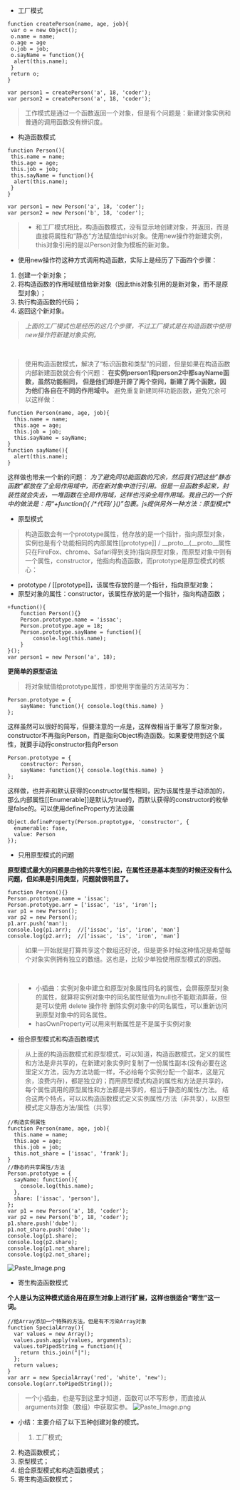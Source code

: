 - 工厂模式

```
function createPerson(name, age, job){
 var o = new Object();
 o.name = name;
 o.age = age
 o.job = job;
 o.sayName = function(){
  alert(this.name);
 }
 return o;
}

var person1 = createPerson('a', 18, 'coder');
var person2 = createPerson('a', 18, 'coder');
```

>工作模式是通过一个函数返回一个对象，但是有个问题是：新建对象实例和普通的调用函数没有辨识度。

- 构造函数模式

```
function Person(){
 this.name = name;
 this.age = age;
 this.job = job;
 this.sayName = function(){
  alert(this.name); 
 }
}

var person1 = new Person('a', 18, 'coder');
var person2 = new Person('b', 18, 'coder');
```
>- 和工厂模式相比，构造函数模式，没有显示地创建对象，并返回，而是直接将属性和“静态“方法赋值给this对象。使用new操作符新建实例，this对象引用的是以Person对象为模板的新对象。
- 使用new操作符这种方式调用构造函数，实际上是经历了下面四个步骤：
 1. 创建一个新对象；
 2. 将构造函数的作用域赋值给新对象（因此this对象引用的是新对象，而不是原型对象）；
 3. 执行构造函数的代码；
 4. 返回这个新对象。

>*上面的工厂模式也是经历的这几个步骤，不过工厂模式是在构造函数中使用new操作符新建对象实例。*

&nbsp;

>使用构造函数模式，解决了“标识函数和类型”的问题，但是如果在构造函数内部新建函数就会有个问题：
**在实例person1和person2中都sayName函数，虽然功能相同，
但是他们却是开辟了两个空间，新建了两个函数，因为他们各自在不同的作用域中。**
避免重复新建同样功能函数，避免冗余可以这样做：
```
function Person(name, age, job){
  this.name = name;
  this.age = age;
  this.job = job;
  this.sayName = sayName;
}
function sayName(){
  alert(this.name);
}
```
这样做也带来一个新的问题：
**为了避免同功能函数的冗余，然后我们把这些”静态函数”都放在了全局作用域中，而在新对象中进行引用。但是一旦函数多起来，封装性就会失去，一堆函数在全局作用域，这样也污染全局作用域。我自己的一个折中的做法是：用“+function(){ /\*代码*/ }()”包裹。js提供另外一种方法：_原型模式_**

 
- 原型模式

>构造函数会有一个prototype属性，他存放的是一个指针，指向原型对象，实例也是有个功能相同的内部属性[[prototype]] / \_\_proto__(\_\_proto__属性只在FireFox、chrome、Safari得到支持)指向原型对象，而原型对象中则有一个属性，constructor，他指向构造函数，而prototype是原型模式的核心：
- prototype / [[prototype]]，该属性存放的是一个指针，指向原型对象；
- 原型对象的属性：constructor，该属性存放的是一个指针，指向构造函数；

```
+function(){
	function Person(){}
	Person.prototype.name = 'issac';
	Person.prototype.age = 18;
	Person.prototype.sayName = function(){
		console.log(this.name);
	}
}();
var person1 = new Person('a', 18);
```
**更简单的原型语法**
>将对象赋值给prototype属性，即使用字面量的方法简写为：
```
Person.prototype = {
    sayName: function(){ console.log(this.name) }
};
```
这样虽然可以很好的简写，但要注意的一点是，这样做相当于重写了原型对象，constructor不再指向Person，而是指向Object构造函数。如果要使用到这个属性，就要手动将constructor指向Person
```
Person.prototype = {
    constructor: Person,
    sayName: function(){ console.log(this.name) }
};
```
这样做，也并非和默认获得的constructor属性相同，因为该属性是手动添加的，那么内部属性[[Enumerable]]是默认为true的，而默认获得的constructor的枚举是false的。可以使用defineProperty方法设置
```
Object.defineProperty(Person.proptotype, 'constructor', {
  enumerable: fase,
  value: Person
});
```

- 只用原型模式的问题

**原型模式最大的问题是由他的共享性引起，在属性还是基本类型的时候还没有什么问题，但如果是引用类型，问题就很明显了。**
```
function Person(){}
Person.prototype.name = 'issac';
Person.prototype.arr = ['issac', 'is', 'iron'];
var p1 = new Person();
var p2 = new Person();
p1.arr.push('man');
console.log(p1.arr);  //['issac', 'is', 'iron', 'man']
console.log(p2.arr);  //['issac', 'is', 'iron', 'man']
```
>如果一开始就是打算共享这个数组还好说，但是更多时候这种情况是希望每个对象实例拥有独立的数组。这也是，比较少单独使用原型模式的原因。

&nbsp;
> - 小插曲：实例对象中建立和原型对象属性同名的属性，会屏蔽原型对象的属性，就算将实例对象中的同名属性赋值为null也不能取消屏蔽，但是可以使用 delete 操作符 删除实例对象中的同名属性，可以重新访问到原型对象中的同名属性。
&nbsp;
> - hasOwnProperty可以用来判断属性是不是属于实例对象

- 组合原型模式和构造函数模式

>从上面的构造函数模式和原型模式，可以知道，构造函数模式，定义的属性和方法是非共享的，在新建对象实例时复制了一份属性副本(没有必要在这里定义方法，因为方法功能一样，不必给每个实例分配一个副本，这是冗余，浪费内存)，都是独立的；而用原型模式构造的属性和方法是共享的，每个属性调用的原型属性和方法都是共享的，相当于静态的属性/方法。
结合这两个特点，可以以构造函数模式定义实例属性/方法（非共享），以原型模式定义静态方法/属性（共享）
```
//构造实例属性
function Person(name, age, job){
  this.name = name;
  this.age = age;
  this.job = job;
  this.not_share = ['issac', 'frank'];
}
//静态的共享属性/方法
Person.prototype = {
  sayName: function(){
    console.log(this.name);
  },
  share: ['issac', 'person'],
};
var p1 = new Person('a', 18, 'coder');
var p2 = new Person('b', 18, 'coder');
p1.share.push('dube');
p1.not_share.push('dube');
console.log(p1.share);
console.log(p2.share);
console.log(p1.not_share);
console.log(p2.not_share);
```
![Paste_Image.png](http://upload-images.jianshu.io/upload_images/2838289-cbf09eba34a5fef8.png?imageMogr2/auto-orient/strip%7CimageView2/2/w/1240)

- 寄生构造函数模式

**个人是认为这种模式适合用在原生对象上进行扩展，这样也很适合“寄生”这一词。**

```
//给Array添加一个特殊的方法，但是有不污染Array对象
function SpecialArray(){
  var values = new Array();
  values.push.apply(values, arguments);
  values.toPipedString = function(){
    return this.join("|");
  };
  return values;
}
var arr = new SpecialArray('red', 'white', 'new');
console.log(arr.toPipedString());
```
>一个小插曲，也是写到这里才知道，函数可以不写形参，而直接从arguments对象（数组）中获取实参。
![Paste_Image.png](http://upload-images.jianshu.io/upload_images/2838289-f07fc44919e0c0f6.png?imageMogr2/auto-orient/strip%7CimageView2/2/w/1240)


- 小结：主要介绍了以下五种创建对象的模式。

>  1. 工厂模式;
 2. 构造函数模式；
 3. 原型模式；
 4. 组合原型模式和构造函数模式；
 5. 寄生构造函数模式；


